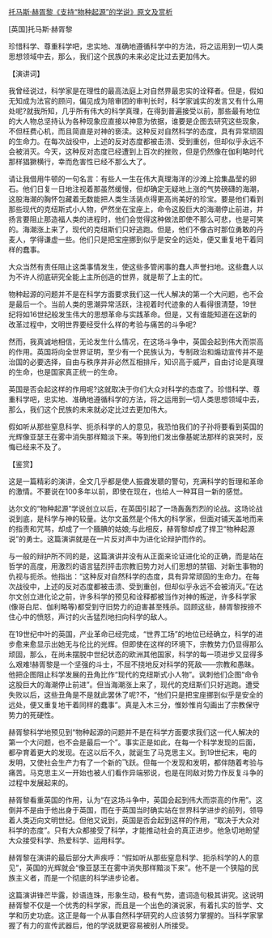 [托马斯·赫胥黎《支持“物种起源”的学说》原文及赏析](https://www.vrrw.net/wx/14666.html)

[英国]托马斯·赫胥黎

珍惜科学、尊重科学吧，忠实地、准确地遵循科学中的方法，将之运用到一切人类思想领域中去，那么，我们这个民族的未来必定比过去更加伟大。

【演讲词】

我曾经说过，科学家是在理性的最高法庭上对自然界最忠实的诠释者。但是，假如无知成为法官的顾问，偏见成为陪审团的审判长时，科学家诚实的发言又有什么用处呢?就我所知，几乎所有伟大的科学真理，在得到普遍接受以前，那些最有地位的大人物总坚持认为各种现象应直接以神意为依据，谁要是企图去研究这些现象，不但枉费心机，而且简直是对神的亵渎。这种反对自然科学的态度，具有异常顽固的生命力。在每次战役中，上述的反对态度都被击溃、受到重创，但却似乎永远不会被消灭。今天，这种反对态度已经遭到上百次的挫败，但是仍然像在伽利略时代那样猖獗横行，幸而危害性已经不那么大了。

请让我借用牛顿的一句名言：有些人一生在伟大真理海洋的沙滩上拾集晶莹的卵石。他们日复一日地注视着那虽然缓慢，但却确定无疑地上涨的气势磅礴的海潮，这股海潮的胸怀包藏着无数能把人类生活装点得更高尚美好的珍宝。要是他们看到那些现代的克纽斯式小人物，俨然坐在宝座上，命令这股巨大的海潮停止前进，并扬言要阻止那造福人类的进程时，他们会觉得这种做法即使不那么可悲，也是可笑的。海潮涨上来了，现代的克纽斯们只好逃跑。但是，他们不像古时那位勇敢的丹麦人，学得谦虚一些。他们只是把宝座挪到似乎是安全的远处，便又重复地干着同样的蠢事。

大众当然有责任阻止这类事情发生，使这些多管闲事的蠢人声誉扫地。这些蠢人以为不许人彻底研究全能上主所创造的世界，就是帮了上主的忙。

物种起源的问题并不是在科学方面要求我们这一代人解决的第一个大问题，也不会是最后一个。当前人类的思潮异常活跃，注视着时代迹象的人看得很清楚，19世纪将如16世纪般发生伟大的思想革命与实践革命。但是，又有谁能知道在这新的改革过程中，文明世界要经受什么样的考验与痛苦的斗争呢?

然而，我真诚地相信，无论发生什么情况，在这场斗争中，英国会起到伟大而崇高的作用。英国将向全世界证明，至少有一个民族认为，专制政治和煽动宣传并不是治国的必要选择，自由与秩序并非必然互相排斥，知识高于威严，自由讨论是真理的生命，也是国家真正统一的生命。

英国是否会起这样的作用呢?这就取决于你们大众对科学的态度了。珍惜科学、尊重科学吧，忠实地、准确地遵循科学的方法，将之运用到一切人类思想领域中去，那么，我们这个民族的未来就必定比过去更加伟大。

假如听从那些窒息科学、扼杀科学的人的意见，我恐怕我们的子孙将要看到英国的光辉像亚瑟王在雾中消失那样黯淡下来。等到他们发出像基妮法那样的哀哭时，反悔已经来不及了。



【鉴赏】

这是一篇精彩的演讲，全文几乎都是使人振聋发聩的警句，充满科学的哲理和革命的激情。不要说在100多年以前，即使在现在，也给人一种耳目一新的感觉。

达尔文的“物种起源”学说创立以后，在英国引起了一场轰轰烈烈的论战。这场论战说到底，是科学与神的较量。达尔文虽然是个伟大的科学家，但面对铺天盖地而来的指责和咒骂，却成了一个腼腆的姑娘;与此相反，赫胥黎却成了捍卫“物种起源说”的勇士。这篇演讲就是在一片反对声中为进化论辩护而作的。

与一般的辩护所不同的是，这篇演讲并没有从正面来论证进化论的正确，而是站在哲学的高度，用激烈的语言猛烈抨击宗教旧势力对人们思想的禁锢、对新生事物的仇视与扼杀。他指出：“这种反对自然科学的态度，具有异常顽固的生命力。在每次战役中，上述的反对态度都被击溃、受到重创，但却似乎永远不会被消灭。”在达尔文创立进化论之前，许多科学的预见和诠释都被当作对神的叛逆，许多科学家(像哥白尼、伽利略等)都受到守旧势力的迫害甚至残杀。回顾这些，赫胥黎按捺不住心中的愤怒，声讨的火舌猛烈地扫向科学的敌人。

在19世纪中叶的英国，产业革命已经完成，“世界工场”的地位已经确立，科学的进步愈来愈显示出她无与伦比的光辉。但即使在这样的环境下，宗教势力仍显得那么顽固，那么，在尚未摆脱中世纪状态的欧洲其他国家，科学的每一项进步又显得多么艰难!赫胥黎是一个坚强的斗士，不屈不挠地反对科学的死敌——宗教和愚昧。他把企图阻止科学发展的丑角比作“现代的克纽斯式小人物”。讽刺他们企图“命令这股巨大的海潮停止前进”。但当海潮涨上来了，现代的克纽斯们只好逃跑。遭受失败以后，这些丑角是不是就此罢休了呢?不，“他们只是把宝座挪到似乎是安全的远处，便又重复地干着同样的蠢事”。真是入木三分，惟妙惟肖勾画出了宗教保守势力的死硬性。

赫胥黎科学地预见到“物种起源的问题并不是在科学方面要求我们这一代人解决的第一个大问题，也不会是最后一个”。事实正是如此，在每一个科学发现的后面，都孕育着更大的发现。在这以后不久，就诞生了马克思主义。到19世纪末，电的发明，又使社会生产力有了一个新的飞跃。但每一个发现和发明，都伴随着考验与痛苦。马克思主义一开始也被人们看作异端邪说，也是在同敌对势力作反复斗争的过程中发展起来的。

赫胥黎看重英国的作用，认为“在这场斗争中，英国会起到伟大而崇高的作用”。这倒并不是由于他出身于英国，而在于英国当时确实站在世界科学进步的前列，领导着人类迈向文明世纪。但他又说到，英国是否会起到这样的作用，“取决于大众对科学的态度”。只有大众都接受了科学，才能推动社会的真正进步。他急切地盼望大众接受科学、热爱科学、运用科学。

赫胥黎在演讲的最后部分大声疾呼：“假如听从那些窒息科学、扼杀科学的人的意见”，英国的光辉就会“像亚瑟王在雾中消失那样黯淡下来”。他不是一个狭隘的民族主义者，而是一个彻底的科学进步论者。

这篇演讲锋芒毕露，妙语连珠，形象生动，极有气势，遣词造句极其讲究。这说明赫胥黎不仅是一个优秀的科学家，而且是一个出色的演说家，有着扎实的哲学、文学和历史功底。这正是每一个从事自然科学研究的人应该努力掌握的。当科学家掌握了有力的宣传武器后，他的学说就更容易被别人所接受。

